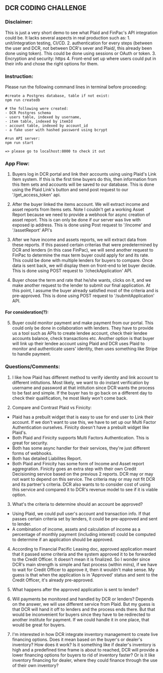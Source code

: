 ## DCR CODING CHALLENGE
### Disclaimer: 
This is just a very short demo to see what Plaid and FinPac's API integration could be. It lacks several aspects in real production such as: 
    1. unit/integration testing, CI/CD. 
    2. authentication for every steps (between the user and DCR, not between DCR's sever and Plaid/, this already been done using token). This could be done using sessions or OAuth or token.
    3. Encryption and security: https
    4. Front-end set up where users could put in their info and chose the right options for them. 

### Instruction:
Please run the following command lines in terminal before proceeding:
```
#create a Postgres database, table if not exist: 
npm run createdb

# the following were created:
- DCR Postgres schema 
- users table, indexed by username,
- item table, indexed by itemId
- account table, indexed by account_id
- a fake user with hashed password using bcrypt

#run API server:
npm run start

=> please go to localhost:8000 to check it out
```
### App Flow:
1. Buyers log in DCR portal and link their accounts using using Plaid's Link Item system. If this is the first time buyers do this, then information from this Item sets and accounts will be saved to our database. This is done using the Plaid Link's button and send post request to our '/get_access_token' api.

2. After the buyer linked the items account. We will extract income and asset reports from Items sets. Note I couldn't get a working Asset Report because we need to provide a webhook for async creation of asset report. This is can only be done if our server was live with exposed ip address. 
    This is done using Post request to '/income' and '/assetReport' API's

3. After we have income and assets reports, we will extract data from these reports. If this passed certain criterias that were predetermined by DCR and lenders (in this case FinPac), we will send another request to FinPac to determine the max term buyer could apply for and its rate. This could be done with multiple lenders for buyers to compare. Once data is sent back, we will display them on front-end to let buyer decide.
    This is done using POST request to '/checkApplication' API.

4. Buyer chose the term and rate that he/she wants, clicks on it, and we make another request to the lender to submit our final application. At this point, I assume the buyer already satisfied most of the criteria and is pre-approved.
    This is done using POST request to '/submitApplication' API.

#### For consideration(?):
5. Buyer could monitor payment and make payment from our portal. This could only be done in collaboration with lenders. They have to provide us a tool such as APIs to create lendee account, check their lendee accounts balance, check transactions etc. Another option is that buyer will link up their lendee account using Plaid and DCR uses Plaid to monitor and authenticate users' identity, then uses something like Stripe to handle payment. 

### Questions/Comments:
1. I like how Plaid has different method to verify identity and link account to different intitutions. Most likely, we want to do instant verification by username and password at that intitution since DCR wants the process to be fast and simple. If the buyer has to go back on a different day to check their qualification, he most likely won't come back.

2. Compare and Contrast Plaid vs Finicity: 
- Plaid has a prebuilt widget that is easy to use for end user to Link their account. If we don't want to use this, we have to set up our Multi Factor Authentication ourselves. Finicity doesn't have a prebuilt widget like Plaid's.
- Both Plaid and Finicity supports Multi Factors Authentication. This is great for security. 
- Both has some async handler for their services, they're just different forms of webhooks. 
- Both has detailed Liabilites Report.
- Both Plaid and Finicity has some form of Income and Asset report aggregration. Finicity goes an extra step with their own Credit Decisioning service based on the previous 2 reports. DCR may or may not want to depend on this service. The criteria may or may not fit DCR and its partner's criteria. DCR also wants to to consider cost of using this service and compared it to DCR's revenue model to see if it is viable option.

3. What's the criteria to determine should an account be approved?
- Using Plaid, we could pull user's account and transaction info. If that passes certain criteria set by lenders, it could be pre-approved and sent to lender.
- A combination of income, assets and calculation of income as a percentage of monthly payment (including interest) could be computed to determine if an application should be approved. 

4. According to Financial Pacific Leasing doc, approved application meant that it passed some criteria and the system approved it to be forwarded to the Credit Officer. It doesn't mean it is finalized. So I wonder since DCR's main strength is simple and fast process (within mins), if we have to wait for Credit Officer to approve it, then it wouldn't make sense. My guess is that when the application is in 'Approved' status and sent to the Credit Officer, it's already pre-approved. 

5. What happens after the approved application is sent to lender? 

6. Will payments be monitored and handled by DCR or lenders? Depends on the answer, we will use different service from Plaid. But my guess is that DCR will hand it off to lenders and the process ends there. But that would be inconvenient for buyers since they have to be redirected to another institute for payment. If we could handle it in one place, that would be great for buyers.

7. I'm interested in how DCR integrate inventory management to create live financing options. Does it mean based on the buyer's or dealer's inventory? How does it work? Is it something like if dealer's inventory is high and a predefined time frame is about to reached, DCR will provide a lower financing options for buyers to rid of inventory faster? Or is it like inventory financing for dealer, where they could finance through the use of their own inventory? 

